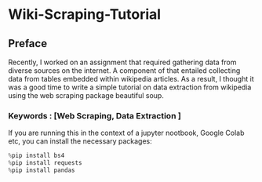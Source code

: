# Wiki-Scraping-Tutorial

## Preface
Recently, I worked on an assignment that required gathering data from diverse sources on the internet. A component of that entailed collecting data from tables embedded within wikipedia articles. As a result, I thought it was a good time to write a simple tutorial on data extraction from wikipedia using the web scraping package beautiful soup. 

### Keywords : [Web Scraping, Data Extraction ]

If you are running this in the context of a jupyter nootbook, Google Colab etc, you can install the necessary packages:

```python
%pip install bs4
%pip install requests
%pip install pandas
```
